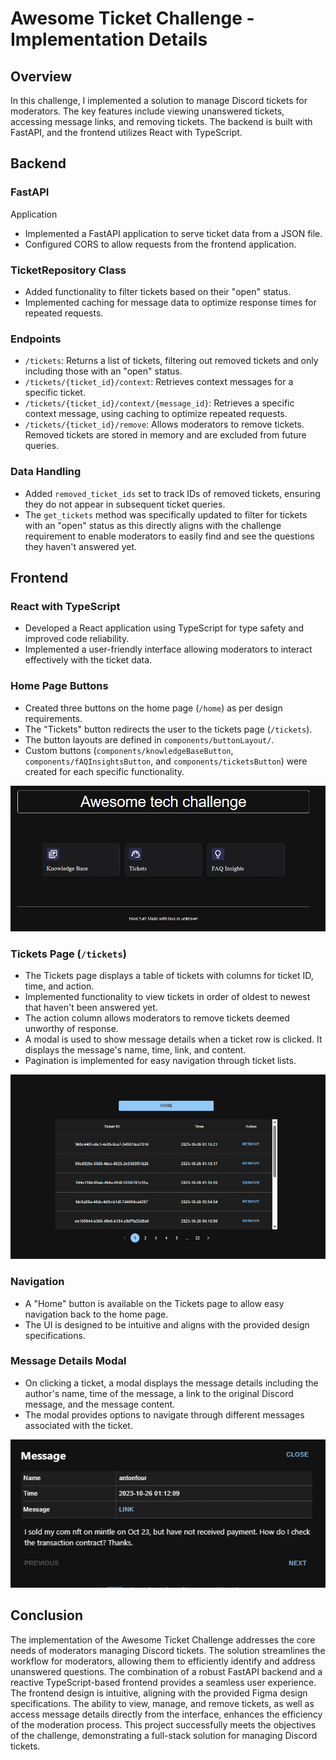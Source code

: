 # Awesome Ticket Challenge - Implementation Details

## Overview

In this challenge, I implemented a solution to manage Discord tickets for moderators. The key features include viewing unanswered tickets, accessing message links, and removing tickets. The backend is built with FastAPI, and the frontend utilizes React with TypeScript.

## Backend

### FastAPI

Application

-   Implemented a FastAPI application to serve ticket data from a JSON file.
-   Configured CORS to allow requests from the frontend application.

### TicketRepository Class

-   Added functionality to filter tickets based on their "open" status.
-   Implemented caching for message data to optimize response times for repeated requests.

### Endpoints

-   `/tickets`: Returns a list of tickets, filtering out removed tickets and only including those with an "open" status.
-   `/tickets/{ticket_id}/context`: Retrieves context messages for a specific ticket.
-   `/tickets/{ticket_id}/context/{message_id}`: Retrieves a specific context message, using caching to optimize repeated requests.
-   `/tickets/{ticket_id}/remove`: Allows moderators to remove tickets. Removed tickets are stored in memory and are excluded from future queries.

### Data Handling

-   Added `removed_ticket_ids` set to track IDs of removed tickets, ensuring they do not appear in subsequent ticket queries.
-   The `get_tickets` method was specifically updated to filter for tickets with an "open" status as this directly aligns with the challenge requirement to enable moderators to easily find and see the questions they haven't answered yet.

## Frontend

### React with TypeScript

-   Developed a React application using TypeScript for type safety and improved code reliability.
-   Implemented a user-friendly interface allowing moderators to interact effectively with the ticket data.

### Home Page Buttons

-   Created three buttons on the home page (`/home`) as per design requirements.
-   The "Tickets" button redirects the user to the tickets page (`/tickets`).
-   The button layouts are defined in `components/buttonLayout/`.
-   Custom buttons (`components/knowledgeBaseButton`, `components/fAQInsightsButton`, and `components/ticketsButton`) were created for each specific functionality.

![home](home.PNG)



### Tickets Page (`/tickets`)

-   The Tickets page displays a table of tickets with columns for ticket ID, time, and action.
-   Implemented functionality to view tickets in order of oldest to newest that haven't been answered yet.
-   The action column allows moderators to remove tickets deemed unworthy of response.
-   A modal is used to show message details when a ticket row is clicked. It displays the message's name, time, link, and content.
-   Pagination is implemented for easy navigation through ticket lists.

![ticket](ticket.PNG)

### Navigation

-   A "Home" button is available on the Tickets page to allow easy navigation back to the home page.
-   The UI is designed to be intuitive and aligns with the provided design specifications.

### Message Details Modal

-   On clicking a ticket, a modal displays the message details including the author's name, time of the message, a link to the original Discord message, and the message content.
-   The modal provides options to navigate through different messages associated with the ticket.


![message](message.PNG)

## Conclusion

The implementation of the Awesome Ticket Challenge addresses the core needs of moderators managing Discord tickets. The solution streamlines the workflow for moderators, allowing them to efficiently identify and address unanswered questions. The combination of a robust FastAPI backend and a reactive TypeScript-based frontend provides a seamless user experience. The frontend design is intuitive, aligning with the provided Figma design specifications. The ability to view, manage, and remove tickets, as well as access message details directly from the interface, enhances the efficiency of the moderation process. This project successfully meets the objectives of the challenge, demonstrating a full-stack solution for managing Discord tickets.